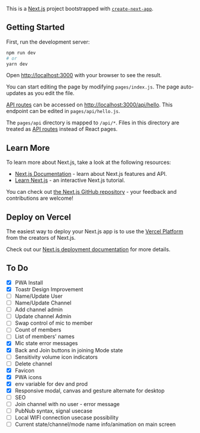 This is a [Next.js](https://nextjs.org/) project bootstrapped with [`create-next-app`](https://github.com/vercel/next.js/tree/canary/packages/create-next-app).

## Getting Started

First, run the development server:

```bash
npm run dev
# or
yarn dev
```

Open [http://localhost:3000](http://localhost:3000) with your browser to see the result.

You can start editing the page by modifying `pages/index.js`. The page auto-updates as you edit the file.

[API routes](https://nextjs.org/docs/api-routes/introduction) can be accessed on [http://localhost:3000/api/hello](http://localhost:3000/api/hello). This endpoint can be edited in `pages/api/hello.js`.

The `pages/api` directory is mapped to `/api/*`. Files in this directory are treated as [API routes](https://nextjs.org/docs/api-routes/introduction) instead of React pages.

## Learn More

To learn more about Next.js, take a look at the following resources:

- [Next.js Documentation](https://nextjs.org/docs) - learn about Next.js features and API.
- [Learn Next.js](https://nextjs.org/learn) - an interactive Next.js tutorial.

You can check out [the Next.js GitHub repository](https://github.com/vercel/next.js/) - your feedback and contributions are welcome!

## Deploy on Vercel

The easiest way to deploy your Next.js app is to use the [Vercel Platform](https://vercel.com/new?utm_medium=default-template&filter=next.js&utm_source=create-next-app&utm_campaign=create-next-app-readme) from the creators of Next.js.

Check out our [Next.js deployment documentation](https://nextjs.org/docs/deployment) for more details.


## To Do

* [x] PWA Install
* [x] Toastr Design Improvement
* [ ] Name/Update User
* [ ] Name/Update Channel
* [ ] Add channel admin
* [ ] Update channel Admin
* [ ] Swap control of mic to member
* [ ] Count of members
* [ ] List of members' names
* [x] Mic state error messages
* [x] Back and Join buttons in joining Mode state
* [ ] Sensitivity volume icon indicators
* [ ] Delete channel
* [x] Favicon
* [x] PWA icons
* [x] env variable for dev and prod
* [x] Responsive modal, canvas and gesture alternate for desktop
* [ ] SEO
* [ ] Join channel with no user - error message
* [ ] PubNub syntax, signal usecase
* [ ] Local WIFI connection usecase possibility
* [ ] Current state/channel/mode name info/animation on main screen